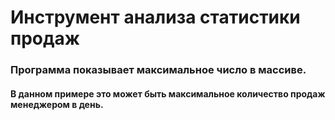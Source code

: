 # Инструмент анализа статистики продаж

### Программа показывает максимальное число в массиве.
#### В данном примере это может быть максимальное количество продаж менеджером в день.